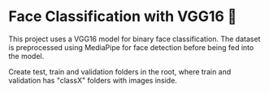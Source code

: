 # Face Classification with VGG16 👀

This project uses a VGG16 model for binary face classification. The dataset is preprocessed using MediaPipe for face detection before being fed into the model.

Create test, train and validation folders in the root, where train and validation has "classX" folders with images inside.
